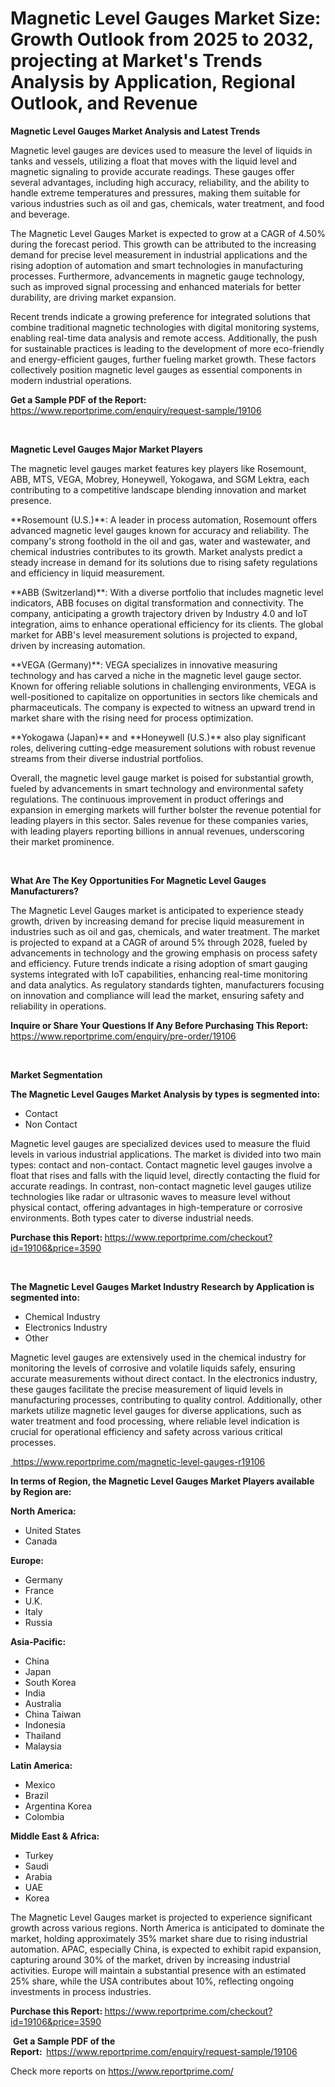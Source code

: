 <p><h1>Magnetic Level Gauges Market Size: Growth Outlook from 2025 to 2032, projecting at Market's Trends Analysis by Application, Regional Outlook, and Revenue</h1></p><p><strong>Magnetic Level Gauges Market Analysis and Latest Trends</strong></p>
<p><p>Magnetic level gauges are devices used to measure the level of liquids in tanks and vessels, utilizing a float that moves with the liquid level and magnetic signaling to provide accurate readings. These gauges offer several advantages, including high accuracy, reliability, and the ability to handle extreme temperatures and pressures, making them suitable for various industries such as oil and gas, chemicals, water treatment, and food and beverage.</p><p>The Magnetic Level Gauges Market is expected to grow at a CAGR of 4.50% during the forecast period. This growth can be attributed to the increasing demand for precise level measurement in industrial applications and the rising adoption of automation and smart technologies in manufacturing processes. Furthermore, advancements in magnetic gauge technology, such as improved signal processing and enhanced materials for better durability, are driving market expansion.</p><p>Recent trends indicate a growing preference for integrated solutions that combine traditional magnetic technologies with digital monitoring systems, enabling real-time data analysis and remote access. Additionally, the push for sustainable practices is leading to the development of more eco-friendly and energy-efficient gauges, further fueling market growth. These factors collectively position magnetic level gauges as essential components in modern industrial operations.</p></p>
<p><strong>Get a Sample PDF of the Report:&nbsp;</strong> <a href="https://www.reportprime.com/enquiry/request-sample/19106?utm_campaign=2960&utm_medium=2&utm_source=Github&utm_content=ia&utm_term=19032025&utm_id=magnetic-level-gauges">https://www.reportprime.com/enquiry/request-sample/19106</a></p>
<p>&nbsp;</p>
<p><strong>Magnetic Level Gauges Major Market Players</strong></p>
<p><p>The magnetic level gauges market features key players like Rosemount, ABB, MTS, VEGA, Mobrey, Honeywell, Yokogawa, and SGM Lektra, each contributing to a competitive landscape blending innovation and market presence.</p><p>**Rosemount (U.S.)**: A leader in process automation, Rosemount offers advanced magnetic level gauges known for accuracy and reliability. The company's strong foothold in the oil and gas, water and wastewater, and chemical industries contributes to its growth. Market analysts predict a steady increase in demand for its solutions due to rising safety regulations and efficiency in liquid measurement.</p><p>**ABB (Switzerland)**: With a diverse portfolio that includes magnetic level indicators, ABB focuses on digital transformation and connectivity. The company, anticipating a growth trajectory driven by Industry 4.0 and IoT integration, aims to enhance operational efficiency for its clients. The global market for ABB's level measurement solutions is projected to expand, driven by increasing automation.</p><p>**VEGA (Germany)**: VEGA specializes in innovative measuring technology and has carved a niche in the magnetic level gauge sector. Known for offering reliable solutions in challenging environments, VEGA is well-positioned to capitalize on opportunities in sectors like chemicals and pharmaceuticals. The company is expected to witness an upward trend in market share with the rising need for process optimization.</p><p>**Yokogawa (Japan)** and **Honeywell (U.S.)** also play significant roles, delivering cutting-edge measurement solutions with robust revenue streams from their diverse industrial portfolios. </p><p>Overall, the magnetic level gauge market is poised for substantial growth, fueled by advancements in smart technology and environmental safety regulations. The continuous improvement in product offerings and expansion in emerging markets will further bolster the revenue potential for leading players in this sector. Sales revenue for these companies varies, with leading players reporting billions in annual revenues, underscoring their market prominence.</p></p>
<p>&nbsp;</p>
<p><strong>What Are The Key Opportunities For Magnetic Level Gauges Manufacturers?</strong></p>
<p><p>The Magnetic Level Gauges market is anticipated to experience steady growth, driven by increasing demand for precise liquid measurement in industries such as oil and gas, chemicals, and water treatment. The market is projected to expand at a CAGR of around 5% through 2028, fueled by advancements in technology and the growing emphasis on process safety and efficiency. Future trends indicate a rising adoption of smart gauging systems integrated with IoT capabilities, enhancing real-time monitoring and data analytics. As regulatory standards tighten, manufacturers focusing on innovation and compliance will lead the market, ensuring safety and reliability in operations.</p></p>
<p><strong>Inquire or Share Your Questions If Any Before Purchasing This Report:</strong> <a href="https://www.reportprime.com/enquiry/pre-order/19106?utm_campaign=2960&utm_medium=2&utm_source=Github&utm_content=ia&utm_term=19032025&utm_id=magnetic-level-gauges">https://www.reportprime.com/enquiry/pre-order/19106</a></p>
<p>&nbsp;</p>
<p><strong>Market Segmentation</strong></p>
<p><strong>The Magnetic Level Gauges Market Analysis by types is segmented into:</strong></p>
<p><ul><li>Contact</li><li>Non Contact</li></ul></p>
<p><p>Magnetic level gauges are specialized devices used to measure the fluid levels in various industrial applications. The market is divided into two main types: contact and non-contact. Contact magnetic level gauges involve a float that rises and falls with the liquid level, directly contacting the fluid for accurate readings. In contrast, non-contact magnetic level gauges utilize technologies like radar or ultrasonic waves to measure level without physical contact, offering advantages in high-temperature or corrosive environments. Both types cater to diverse industrial needs.</p></p>
<p><strong>Purchase this Report:&nbsp;</strong><a href="https://www.reportprime.com/checkout?id=19106&price=3590&utm_campaign=2960&utm_medium=2&utm_source=Github&utm_content=ia&utm_term=19032025&utm_id=magnetic-level-gauges">https://www.reportprime.com/checkout?id=19106&price=3590</a></p>
<p>&nbsp;</p>
<p><strong>The Magnetic Level Gauges Market Industry Research by Application is segmented into:</strong></p>
<p><ul><li>Chemical Industry</li><li>Electronics Industry</li><li>Other</li></ul></p>
<p><p>Magnetic level gauges are extensively used in the chemical industry for monitoring the levels of corrosive and volatile liquids safely, ensuring accurate measurements without direct contact. In the electronics industry, these gauges facilitate the precise measurement of liquid levels in manufacturing processes, contributing to quality control. Additionally, other markets utilize magnetic level gauges for diverse applications, such as water treatment and food processing, where reliable level indication is crucial for operational efficiency and safety across various critical processes.</p></p>
<p><a href="https://www.reportprime.com/magnetic-level-gauges-r19106?utm_campaign=2960&utm_medium=2&utm_source=Github&utm_content=ia&utm_term=19032025&utm_id=magnetic-level-gauges">&nbsp;https://www.reportprime.com/magnetic-level-gauges-r19106</a></p>
<p><strong>In terms of Region, the Magnetic Level Gauges Market Players available by Region are:</strong></p>
<p>
    <p> <strong> North America: </strong>
        <ul>
            <li>United States</li>
            <li>Canada</li>
        </ul>
        </p> 
    <p> <strong> Europe: </strong>
        <ul>
            <li>Germany</li>
            <li>France</li>
            <li>U.K.</li>
            <li>Italy</li>
            <li>Russia</li>
        </ul>
        </p> 
    <p> <strong> Asia-Pacific: </strong>
        <ul>
            <li>China</li>
            <li>Japan</li>
            <li>South Korea</li>
            <li>India</li>
            <li>Australia</li>
            <li>China Taiwan</li>
            <li>Indonesia</li>
            <li>Thailand</li>
            <li>Malaysia</li>
        </ul>
        </p> 
    <p> <strong> Latin America: </strong>
        <ul>
            <li>Mexico</li>
            <li>Brazil</li>
            <li>Argentina Korea</li>
            <li>Colombia</li>
        </ul>
        </p> 
    <p> <strong> Middle East & Africa: </strong>
        <ul>
            <li>Turkey</li>
            <li>Saudi</li>
            <li>Arabia</li>
            <li>UAE</li>
            <li>Korea</li>
        </ul>
    </p>
    </p>
<p><p>The Magnetic Level Gauges market is projected to experience significant growth across various regions. North America is anticipated to dominate the market, holding approximately 35% market share due to rising industrial automation. APAC, especially China, is expected to exhibit rapid expansion, capturing around 30% of the market, driven by increasing industrial activities. Europe will maintain a substantial presence with an estimated 25% share, while the USA contributes about 10%, reflecting ongoing investments in process industries.</p></p>
<p><strong>Purchase this Report: </strong><a href="https://www.reportprime.com/checkout?id=19106&price=3590&utm_campaign=2960&utm_medium=2&utm_source=Github&utm_content=ia&utm_term=19032025&utm_id=magnetic-level-gauges">https://www.reportprime.com/checkout?id=19106&price=3590</a></p>
<p>&nbsp;<strong>Get a Sample PDF of the Report:&nbsp;&nbsp;</strong><a href="https://www.reportprime.com/enquiry/request-sample/19106?utm_campaign=2960&utm_medium=2&utm_source=Github&utm_content=ia&utm_term=19032025&utm_id=magnetic-level-gauges">https://www.reportprime.com/enquiry/request-sample/19106</a></p>
<p><strong></strong></p>
<p>Check more reports on <a href="https://www.reportprime.com/?utm_campaign=2960&utm_medium=2&utm_source=Github&utm_content=ia&utm_term=19032025&utm_id=magnetic-level-gauges">https://www.reportprime.com/</a></p>